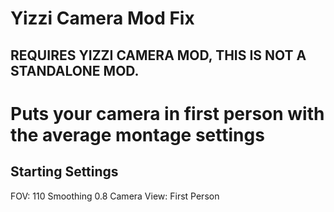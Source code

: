 # Yizzi Camera Mod Fix
## REQUIRES YIZZI CAMERA MOD, THIS IS NOT A STANDALONE MOD.

# Puts your camera in first person with the average montage settings

## Starting Settings
FOV: 110
Smoothing 0.8
Camera View: First Person
